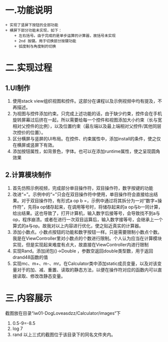 # 一.功能说明
    + 实现了竖屏下按钮的全部功能
    + 横屏下部分功能未实现，如下：
        + 左右括号。由于完成的是单步运算的计算器，故括号未实现
        + 2nd 按键。用于切换部分按键功能
        + 弧度制与角度制的切换
    
# 二.实现过程
## 1.UI制作
1. 使用stack view组织视图和控件。这部分在课程以及示例视频中均有提及，不再描述。
2. 为视图与控件添加约束。只完成上述功能的话，由于缺少约束，控件会在手机旋转屏幕过后挤在一起，所以需要给每一个控件和视图添加大小约束（长与宽相对父控件的比例），以及位置约束（最左端以及最上端相对父控件/其他同层次控价的位置）。
3. 区分横屏与竖屏的UI布局。在控件、约束属性中，添加install的条件，使之仅在横屏或竖屏下有效。
4. 添加按钮属性，如背景色，字体。也可以在添加runtime属性，使之呈现圆角效果

## 2.计算模块制作
1. 首先仿照示例视频，完成部分单目操作符，双目操作符，数字按键的功能
2. 改进“=”。示例中的“=”只会在双目操作符中使用，单目操作符会直接给出结果。对于双目操作符，有形式a op b =，示例中通过将其拆分为一对“数字+操作符”，先将a op储存起来，在调用等号时，将储存起来的a op与b一同计算，给出结果。这也导致了，打开计算机，输入数字后接等号，会导致找不到a与op，程序崩溃。或者在进行一次双目运算后，输入数字接等号，会继承上一个算式的a与op。故我对以上内容进行优化，使之贴近真实的计算器。
3. 添加小数点。小数点按钮的功能和数字按钮一样。只是需要限制小数点个数。我是在ViewController里对小数点的个数进行限制。个人认为应当在计算模块实现，但是实现起来难度有点大，故直接在ViewController内进行限制
4. 实现Rand。添加闭包()->Double ，参数空返回double类型数，用于返回drand48函数的值
5. 实现mc、m+、m-、mr。在Calculator类中添加static成员变量，以及对该变量对于的加、减、重置、读取的静态方法，以便在操作符对应的函数内可以直接读取、修改改静态变量。

# 三.内容展示
截图放在目录“iw01-DogLoveasdzz/Calculator/images“下
1. 0.5-9=-8.5
2. log 7
3. rand
以上三式的截图位于该目录下的同名文件夹内。
